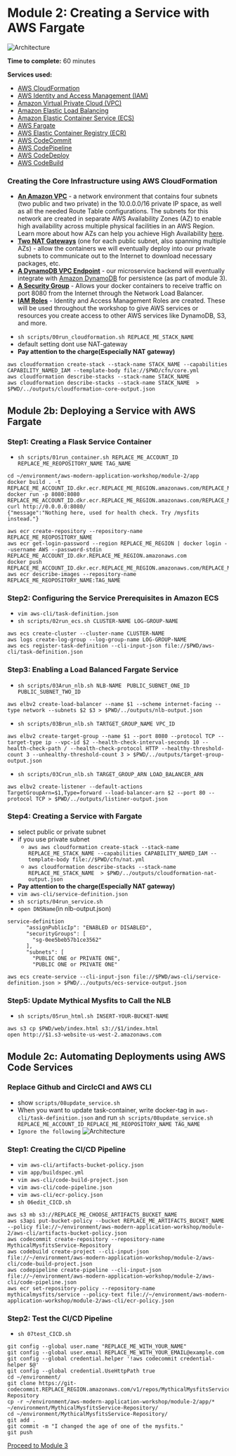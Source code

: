 # Module 2: Creating a Service with AWS Fargate

![Architecture](/images/module-2/architecture-module-2.png)

**Time to complete:** 60 minutes

**Services used:**
* [AWS CloudFormation](https://aws.amazon.com/cloudformation/)
* [AWS Identity and Access Management (IAM)](https://aws.amazon.com/iam/)
* [Amazon Virtual Private Cloud (VPC)](https://aws.amazon.com/vpc/)
* [Amazon Elastic Load Balancing](https://aws.amazon.com/elasticloadbalancing/)
* [Amazon Elastic Container Service (ECS)](https://aws.amazon.com/ecs/)
* [AWS Fargate](https://aws.amazon.com/fargate/)
* [AWS Elastic Container Registry (ECR)](https://aws.amazon.com/ecr/)
* [AWS CodeCommit](https://aws.amazon.com/codecommit/)
* [AWS CodePipeline](https://aws.amazon.com/codepipeline/)
* [AWS CodeDeploy](https://aws.amazon.com/codedeploy/)
* [AWS CodeBuild](https://aws.amazon.com/codebuild/)


### Creating the Core Infrastructure using AWS CloudFormation
* [**An Amazon VPC**](https://aws.amazon.com/vpc/) - a network environment that contains four subnets (two public and two private) in the 10.0.0.0/16 private IP space, as well as all the needed Route Table configurations.  The subnets for this network are created in separate AWS Availability Zones (AZ) to enable high availability across multiple physical facilities in an AWS Region. Learn more about how AZs can help you achieve High Availability [here](https://docs.aws.amazon.com/AmazonRDS/latest/UserGuide/Concepts.RegionsAndAvailabilityZones.html).
* [**Two NAT Gateways**](https://docs.aws.amazon.com/vpc/latest/userguide/vpc-nat-gateway.html) (one for each public subnet, also spanning multiple AZs) - allow the containers we will eventually deploy into our private subnets to communicate out to the Internet to download necessary packages, etc.
* [**A DynamoDB VPC Endpoint**](https://docs.aws.amazon.com/amazondynamodb/latest/developerguide/vpc-endpoints-dynamodb.html) - our microservice backend will eventually integrate with [Amazon DynamoDB](https://aws.amazon.com/dynamodb/) for persistence (as part of module 3).
* [**A Security Group**](https://docs.aws.amazon.com/vpc/latest/userguide/VPC_SecurityGroups.html) - Allows your docker containers to receive traffic on port 8080 from the Internet through the Network Load Balancer.
* [**IAM Roles**](https://docs.aws.amazon.com/IAM/latest/UserGuide/id_roles.html) - Identity and Access Management Roles are created. These will be used throughout the workshop to give AWS services or resources you create access to other AWS services like DynamoDB, S3, and more.
- `sh scripts/00run_cloudformation.sh REPLACE_ME_STACK_NAME`
- default setting dont use  NAT-gateway 
- **Pay attention to the charge(Especially NAT gateway)**
```
aws cloudformation create-stack --stack-name STACK_NAME --capabilities CAPABILITY_NAMED_IAM --template-body file://$PWD/cfn/core.yml   
aws cloudformation describe-stacks --stack-name STACK_NAME
aws cloudformation describe-stacks --stack-name STACK_NAME  > $PWD/../outputs/cloudformation-core-output.json
```



## Module 2b: Deploying a Service with AWS Fargate
### Step1: Creating a Flask Service Container
- `sh scripts/01run_container.sh REPLACE_ME_ACCOUNT_ID REPLACE_ME_REOPOSITORY_NAME TAG_NAME`
```
cd ~/environment/aws-modern-application-workshop/module-2/app
docker build . -t REPLACE_ME_ACCOUNT_ID.dkr.ecr.REPLACE_ME_REGION.amazonaws.com/REPLACE_ME_REOPOSITORY_NAME:TAG_NAME
docker run -p 8080:8080 REPLACE_ME_ACCOUNT_ID.dkr.ecr.REPLACE_ME_REGION.amazonaws.com/REPLACE_ME_REOPOSITORY_NAME:TAG_NAME
curl http://0.0.0.0:8080/ 
{"message":"Nothing here, used for health check. Try /mysfits instead."}
```

```
aws ecr create-repository --repository-name REPLACE_ME_REOPOSITORY_NAME
aws ecr get-login-password --region REPLACE_ME_REGION | docker login --username AWS --password-stdin REPLACE_ME_ACCOUNT_ID.dkr.REPLACE_ME_REGION.amazonaws.com
docker push REPLACE_ME_ACCOUNT_ID.dkr.ecr.REPLACE_ME_REGION.amazonaws.com/REPLACE_ME_REOPOSITORY_NAME:TAG_NAME
aws ecr describe-images --repository-name REPLACE_ME_REOPOSITORY_NAME:TAG_NAME
```
### Step2: Configuring the Service Prerequisites in Amazon ECS
- `vim aws-cli/task-definition.json`
- `sh scripts/02run_ecs.sh CLUSTER-NAME LOG-GROUP-NAME`
```
aws ecs create-cluster --cluster-name CLUSTER-NAME
aws logs create-log-group --log-group-name LOG-GROUP-NAME
aws ecs register-task-definition --cli-input-json file://$PWD/aws-cli/task-definition.json
```

### Step3: Enabling a Load Balanced Fargate Service
- `sh scripts/03Arun_nlb.sh NLB-NAME　PUBLIC_SUBNET_ONE_ID PUBLIC_SUBNET_TWO_ID`
```
aws elbv2 create-load-balancer --name $1 --scheme internet-facing --type network --subnets $2 $3 > $PWD/../outputs/nlb-output.json
```

- `sh scripts/03Brun_nlb.sh TARTGET_GROUP_NAME VPC_ID`
```
aws elbv2 create-target-group --name $1 --port 8080 --protocol TCP --target-type ip --vpc-id $2 --health-check-interval-seconds 10 --health-check-path / --health-check-protocol HTTP --healthy-threshold-count 3 --unhealthy-threshold-count 3 > $PWD/../outputs/target-group-output.json
```

- `sh scripts/03Crun_nlb.sh TARGET_GROUP_ARN LOAD_BALANCER_ARN`
```
aws elbv2 create-listener --default-actions TargetGroupArn=$1,Type=forward --load-balancer-arn $2 --port 80 --protocol TCP > $PWD/../outputs/listiner-output.json
```

### Step4: Creating a Service with Fargate
- select public or private subnet 
- if you use private subnet
    - `aws aws cloudformation create-stack --stack-name REPLACE_ME_STACK_NAME --capabilities CAPABILITY_NAMED_IAM --template-body file://$PWD/cfn/nat.yml `
    - `aws cloudformation describe-stacks --stack-name REPLACE_ME_STACK_NAME  > $PWD/../outputs/cloudformation-nat-output.json`
- **Pay attention to the charge(Especially NAT gateway)**
- `vim aws-cli/service-definition.json`
- `sh scripts/04run_service.sh`
- `open DNSName`(in nlb-output.json)

```
service-definition
      "assignPublicIp": "ENABLED or DISABLED",
      "securityGroups": [
        "sg-0ee5beb57b1ce3562"
      ],
      "subnets": [
        "PUBLIC ONE or PRIVATE ONE",
        "PUBLIC ONE or PRIVATE ONE"

aws ecs create-service --cli-input-json file://$PWD/aws-cli/service-definition.json > $PWD/../outputs/ecs-service-output.json
```



### Step5: Update Mythical Mysfits to Call the NLB
- `sh scripts/05run_html.sh INSERT-YOUR-BUCKET-NAME`
```
aws s3 cp $PWD/web/index.html s3://$1/index.html
open http://$1.s3-website-us-west-2.amazonaws.com
```

## Module 2c: Automating Deployments using AWS Code Services
### Replace Github and CirclcCI and AWS CLI
- show `scripts/08update_service.sh`
- When you want to update task-container, write docker-tag in `aws-cli/task-definition.json` and run `sh scripts/08update_service.sh REPLACE_ME_ACCOUNT_ID REPLACE_ME_REOPOSITORY_NAME TAG_NAME`
- `Ignore the following`
![Architecture](/images/module-2/architecture-module-2b.png)

### Step1: Creating the CI/CD Pipeline
- `vim aws-cli/artifacts-bucket-policy.json`
- `vim app/buildspec.yml`
- `vim aws-cli/code-build-project.json`
- `vim aws-cli/code-pipeline.json`
- `vim aws-cli/ecr-policy.json`
- `sh 06edit_CICD.sh`
```
aws s3 mb s3://REPLACE_ME_CHOOSE_ARTIFACTS_BUCKET_NAME
aws s3api put-bucket-policy --bucket REPLACE_ME_ARTIFACTS_BUCKET_NAME --policy file://~/environment/aws-modern-application-workshop/module-2/aws-cli/artifacts-bucket-policy.json
aws codecommit create-repository --repository-name MythicalMysfitsService-Repository
aws codebuild create-project --cli-input-json file://~/environment/aws-modern-application-workshop/module-2/aws-cli/code-build-project.json
aws codepipeline create-pipeline --cli-input-json file://~/environment/aws-modern-application-workshop/module-2/aws-cli/code-pipeline.json
aws ecr set-repository-policy --repository-name mythicalmysfits/service --policy-text file://~/environment/aws-modern-application-workshop/module-2/aws-cli/ecr-policy.json
```

### Step2: Test the CI/CD Pipeline
- `sh 07test_CICD.sh`
```
git config --global user.name "REPLACE_ME_WITH_YOUR_NAME"
git config --global user.email REPLACE_ME_WITH_YOUR_EMAIL@example.com
git config --global credential.helper '!aws codecommit credential-helper $@'
git config --global credential.UseHttpPath true
cd ~/environment/
git clone https://git-codecommit.REPLACE_REGION.amazonaws.com/v1/repos/MythicalMysfitsService-Repository
cp -r ~/environment/aws-modern-application-workshop/module-2/app/* ~/environment/MythicalMysfitsService-Repository/
cd ~/environment/MythicalMysfitsService-Repository/
git add .
git commit -m "I changed the age of one of the mysfits."
git push
```


[Proceed to Module 3](/module-3)
